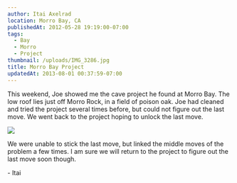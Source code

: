 ```yaml
---
author: Itai Axelrad
location: Morro Bay, CA
publishedAt: 2012-05-28 19:19:00-07:00
tags:
  - Bay
  - Morro
  - Project
thumbnail: /uploads/IMG_3286.jpg
title: Morro Bay Project
updatedAt: 2013-08-01 00:37:59-07:00
---
```


This weekend, Joe showed me the cave project he found at Morro Bay. The low roof lies just off Morro Rock, in a field of poison oak. Joe had cleaned and tried the project several times before, but could not figure out the last move. We went back to the project hoping to unlock the last move.

![](/uploads/IMG_3286.jpg)

We were unable to stick the last move, but linked the middle moves of the problem a few times. I am sure we will return to the project to figure out the last move soon though.

\- Itai
